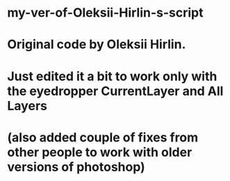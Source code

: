 # my-ver-of-Oleksii-Hirlin-s-script
# Original code by Oleksii Hirlin.
# Just edited it a bit to work only with the eyedropper CurrentLayer and All Layers
# (also added couple of fixes from other people to work with older versions of photoshop)
